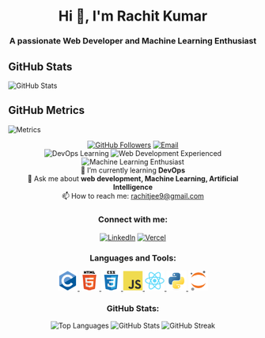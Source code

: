<h1 align="center">Hi 👋, I'm Rachit Kumar</h1>
<h3 align="center">A passionate Web Developer and Machine Learning Enthusiast</h3>

## GitHub Stats
![GitHub Stats](https://github-readme-stats.vercel.app/api?username=rchitk23&show_icons=true&theme=radical)

## GitHub Metrics
![Metrics](https://metrics.lecoq.io/rchitk23?template=classic&languages=1&stars=1&achievements=1&people=1&projects=1)

<div align="center">
  <a href="https://github.com/rchitk23/rachitgithub23"><img src="https://img.shields.io/github/followers/rchitk23?label=Follow&style=social" alt="GitHub Followers"></a>
  <a href="mailto:rachitjee9@gmail.com"><img src="https://img.shields.io/badge/Email-rachitjee9@gmail.com-blue?style=flat&logo=gmail" alt="Email"></a>
</div>

<div align="center">
  <img src="https://img.shields.io/badge/DevOps-Learning-brightgreen" alt="DevOps Learning">
  <img src="https://img.shields.io/badge/Web_Development-Experienced-blue" alt="Web Development Experienced">
  <img src="https://img.shields.io/badge/Machine_Learning-Enthusiast-yellow" alt="Machine Learning Enthusiast">
</div>

<div align="center">
  🌱 I’m currently learning <strong>DevOps</strong><br>
  💬 Ask me about <strong>web development, Machine Learning, Artificial Intelligence</strong><br>
  📫 How to reach me: <a href="mailto:rachitjee9@gmail.com">rachitjee9@gmail.com</a>
</div>

<h3 align="center">Connect with me:</h3>
<div align="center">
  <a href="https://linkedin.com/in/rachit-kumar-424382263" target="_blank"><img align="center" src="https://raw.githubusercontent.com/devicons/devicon/master/icons/social/linkedin.svg" alt="LinkedIn" height="30" width="40" /></a>
  <a href="https://vercel.com/rachits-projects-071d3b8c" target="_blank"><img align="center" src="https://raw.githubusercontent.com/devicons/devicon/master/icons/social/vercel.svg" alt="Vercel" height="30" width="40" /></a>
</div>

<h3 align="center">Languages and Tools:</h3>
<div align="center">
  <a href="https://www.cprogramming.com/" target="_blank"> <img src="https://raw.githubusercontent.com/devicons/devicon/master/icons/c/c-original.svg" alt="C" width="40" height="40"/> </a> 
  <a href="https://www.w3.org/html/" target="_blank"> <img src="https://raw.githubusercontent.com/devicons/devicon/master/icons/html5/html5-original-wordmark.svg" alt="HTML5" width="40" height="40"/> </a> 
  <a href="https://www.w3schools.com/css/" target="_blank"> <img src="https://raw.githubusercontent.com/devicons/devicon/master/icons/css3/css3-original-wordmark.svg" alt="CSS3" width="40" height="40"/> </a> 
  <a href="https://www.javascript.com/" target="_blank"> <img src="https://raw.githubusercontent.com/devicons/devicon/master/icons/javascript/javascript-original.svg" alt="JavaScript" width="40" height="40"/> </a> 
  <a href="https://reactjs.org/" target="_blank"> <img src="https://raw.githubusercontent.com/devicons/devicon/master/icons/react/react-original.svg" alt="React" width="40" height="40"/> </a>
  <a href="https://www.python.org" target="_blank"> <img src="https://raw.githubusercontent.com/devicons/devicon/master/icons/python/python-original.svg" alt="Python" width="40" height="40"/> </a>
  <a href="https://jupyter.org/" target="_blank"> <img src="https://raw.githubusercontent.com/devicons/devicon/master/icons/jupyter/jupyter-original.svg" alt="Jupyter" width="40" height="40"/> </a>
</div>

<h3 align="center">GitHub Stats:</h3>
<div align="center">
  <img src="https://github-readme-stats.vercel.app/api/top-langs?username=rchitk23&show_icons=true&locale=en&layout=compact" alt="Top Languages" />
  <img src="https://github-readme-stats.vercel.app/api?username=rchitk23&show_icons=true&locale=en" alt="GitHub Stats" />
  <img src="https://github-readme-streak-stats.herokuapp.com/?user=rchitk23" alt="GitHub Streak" />
</div>
